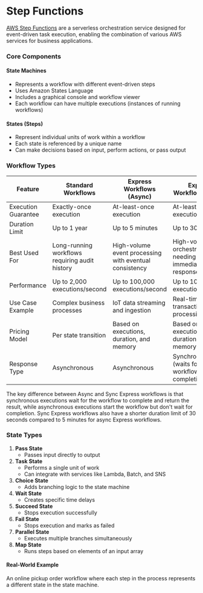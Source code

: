 # Step Functions

[AWS Step Functions](https://aws.amazon.com/step-functions/) are a serverless orchestration service designed for event-driven task execution, enabling the combination of various AWS services for business applications.

### Core Components

#### State Machines

* Represents a workflow with different event-driven steps
* Uses Amazon States Language
* Includes a graphical console and workflow viewer
* Each workflow can have multiple executions (instances of running workflows)

#### States (Steps)

* Represent individual units of work within a workflow
* Each state is referenced by a unique name
* Can make decisions based on input, perform actions, or pass output

### Workflow Types





| **Feature**         | **Standard Workflows**                         | **Express Workflows (Async)**                          | **Express Workflows (Sync)**                             |
| ------------------- | ---------------------------------------------- | ------------------------------------------------------ | -------------------------------------------------------- |
| Execution Guarantee | Exactly-once execution                         | At-least-once execution                                | At-least-once execution                                  |
| Duration Limit      | Up to 1 year                                   | Up to 5 minutes                                        | Up to 30 seconds                                         |
| Best Used For       | Long-running workflows requiring audit history | High-volume event processing with eventual consistency | High-volume API orchestration needing immediate response |
| Performance         | Up to 2,000 executions/second                  | Up to 100,000 executions/second                        | Up to 100,000 executions/second                          |
| Use Case Example    | Complex business processes                     | IoT data streaming and ingestion                       | Real-time transaction processing                         |
| Pricing Model       | Per state transition                           | Based on executions, duration, and memory              | Based on executions, duration, and memory                |
| Response Type       | Asynchronous                                   | Asynchronous                                           | Synchronous (waits for workflow completion)              |

The key difference between Async and Sync Express workflows is that synchronous executions wait for the workflow to complete and return the result, while asynchronous executions start the workflow but don't wait for completion. Sync Express workflows also have a shorter duration limit of 30 seconds compared to 5 minutes for async Express workflows.

### State Types

1. **Pass State**
   * Passes input directly to output
2. **Task State**
   * Performs a single unit of work
   * Can integrate with services like Lambda, Batch, and SNS
3. **Choice State**
   * Adds branching logic to the state machine
4. **Wait State**
   * Creates specific time delays
5. **Succeed State**
   * Stops execution successfully
6. **Fail State**
   * Stops execution and marks as failed
7. **Parallel State**
   * Executes multiple branches simultaneously
8. **Map State**
   * Runs steps based on elements of an input array

#### Real-World Example

An online pickup order workflow where each step in the process represents a different state in the state machine.

